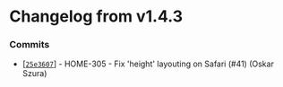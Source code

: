 # Changelog from v1.4.3
### Commits
* [[`25e3607`](http://github.com/smart-evolution/shpanel/commit/25e3607dbe8f9fbd426da48009f80f8921b2e0e9)] - HOME-305 - Fix 'height' layouting on Safari (#41) (Oskar Szura)